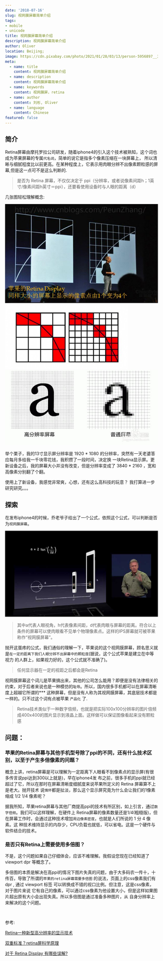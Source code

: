 ```yaml
---
date: '2018-07-16'
slug: 视网膜屏幕简单介绍
tags:
- mobile
- unicode
title: 视网膜屏幕简单介绍
description: 视网膜屏幕简单介绍
author: Oliver
location: Beijing;
image: https://cdn.pixabay.com/photo/2021/01/28/03/13/person-5956897__340.jpg
meta:
  - name: title
    content: 视网膜屏幕简单介绍
  - name: description
    content: 视网膜屏幕简单介绍
  - name: keywords
    content: 视网膜屏，retina
  - name: author
    content: 刘彤, Oliver
  - name: language
    content: Chinese
featured: false
---
```


## 简介

Retina屏幕由摩托罗拉公司研发，随着iphone4的引入这个技术被熟知，这个词也成为苹果屏幕的专属`代名词`，简单的说它是指多个像素压缩在一块屏幕上，
所以清晰与细腻程度比以前更高。在某种程度上，它表示用肉眼分辨不出像素颗粒感的屏幕,但是这一点可不是这么判断的.

> 是否为 Retina 屏幕，不仅仅决定于 ppi（分辨率，或者说像素间距h；1英寸/像素间距h英寸＝ppi），还要看使用设备时与人眼的距离（d）

几张图轻松理解概念:

<img src="https://github.com/TongDaDa/mobile-knowledge/blob/master/img/retina1.jpg?raw=true" />

<br />

<img src="https://github.com/TongDaDa/mobile-knowledge/blob/master/img/retina2.png?raw=true" />

<br />

<img src="https://github.com/TongDaDa/mobile-knowledge/blob/master/img/highPpi.jpg?raw=true" />

举个栗子，我的13寸显示屏分辨率是 1920 * 1080 的分辨率，突然有一天老婆答应每月多给我一千块零花钱，我积攒了一段时间，决定换
一块Retina显示屏。更新设备之后，我的屏幕大小并没有改变，但是分辨率变成了 3840 * 2160 ，宽和高像素分别翻了个翻。

使用上了新设备，我感觉非常爽，心想，还有这么高科技的玩意？ 我打算进一步研究研究。。。

## 探索

在发布iphone4的时候，乔老爷子给出了一个公式，依照这个公式，可以判断是否为`视网膜屏幕`。

<img src="https://github.com/TongDaDa/mobile-knowledge/blob/master/img/issueiph4.jpg?raw=true" />

> 其中a代表人眼视角，h代表像素间距，d代表肉眼与屏幕的距离。符合以上条件的屏幕可以使肉眼看不见单个物理像素点。这样的IPS屏幕就可被苹果称作“视网膜屏幕”。

抛开这蛋疼的公式，我们通俗的理解一下，苹果说的这个视网膜屏幕，顾名思义就是`在一定的距离下我们人眼分辨不出屏幕中的颗粒度`(据说，这个公式苹果是建立在中等视力
的人群上，如果视力好的，这个公式就不准确了)。

> 任何显示器在一定的视距之后都会是Retina

视网膜屏幕这个词儿是苹果搞出来，其他的公司怎么能用？即便是没有法律相关的约束，对于后者来说也是一种模仿的`耻辱`。所以，国内很多手机都可以在屏幕清晰度上超越它所谓的***
这种屏幕，但是没有人称为其视网膜屏幕，其底层技术都是一样的。只不过这个词有点被苹果 `产品化` 了.

> Retina技术类似于一种数字倍频，也就是把实际100x100分辨率的图片倍频成400x400的图片显示到液晶上面。这样做可以保证图像看起来没有颗粒感


## 问题：

### 苹果的Retina屏幕与其他手机型号除了ppi的不同，还有什么技术区别，以至于产生多倍像素的问题？

概念上讲，retina屏幕是可以理解为一定距离下人眼看不到像素点的显示屏(有很多传言说ppi达到300以上就是)，早在iphone4发
布之前，很多手机的ppi就已经超过了它，所以在那时在屏幕清晰度细腻度来说苹果所定义的 Retina 屏幕算不上是老大。抛开技术
说`情怀`都是扯淡，那么这个显示屏究竟为什么会让我们的1像素缩成 1/2 1/4 像素呢？

据我所知，苹果retina屏幕与其他厂商提高ppi的技术有所区别，如上引言，通过`数字倍频`。我们可以这样理解，在硬件上
Retina屏幕的像素数量还是1/4(粗糙版)，但在屏幕工作时，会通过这种技术增加`周边像素密度`，也就是人们所说的 1 分 4 像素。这
种技术维持显示的内存少，CPU负载也就低，可以省电。这是一个硬件与软件结合的技术。

### 是否只有Retina上需要使用多倍图？

不是，这个问题如果自己仔细体会，应该不难理解。我假设您现在已经知道了viewport dpr 等概念了。

多倍图的本质是解决在高ppi的情况下图片失真的问题，由于大多码农一传十，十传百，导致了所谓的`苹果的retina屏幕需要多倍图`
的说法，页面上的css像素我们有 dpr , 通过 viewport 标签 可以转换成不错的视口比例。但注意，这是css像素，对于图片来说
它有自己的像素，可以通过css像素为他设置大小，但是这样如果图片超出原有大小会出现失真。所以多倍图是通过准备多种图片，从
自身分辨率上来解决的这个问题。

<br />

参考:

[Retina一种新型高分辨率的显示技术](https://baike.baidu.com/item/Retina/4616695?fr=aladdin)

[双重标准？retina屏科学原理](http://blog.csdn.net/ithomer/article/details/8307927)

[对于 Retina Display 有哪些误解?](https://www.zhihu.com/question/20515881)
